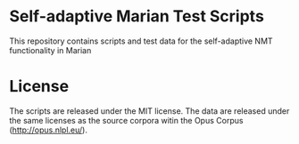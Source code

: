 # Self-adaptive Marian Test Scripts
This repository contains scripts and test data for the self-adaptive NMT functionality in Marian




# License

The scripts are released under the MIT license.
The data are released under the same licenses as the source corpora witin the Opus Corpus (http://opus.nlpl.eu/).
